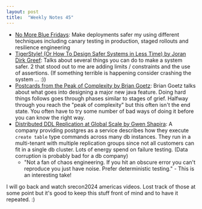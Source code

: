 ```yaml
---
layout: post
title:  "Weekly Notes 45"
---
```


* [No More Blue Fridays](https://www.brendangregg.com/blog/2024-07-22/no-more-blue-fridays.html): Make deployments safer my using different techniques including canary testing in production, staged rollouts and resilience engineering
* [TigerStyle! (Or How To Design Safer Systems in Less Time) by Joran Dirk Greef](https://www.youtube.com/watch?app=desktop&v=w3WYdYyjek4): Talks about several things you can do to make a system safer. 2 that stood out to me are adding limits / constraints and the use of assertions. (If something terrible is happening consider crashing the system ... :))
* [Postcards from the Peak of Complexity by Brian Goetz](https://www.youtube.com/watch?v=Yiye8lqh0Ig): Brian Goetz talks about what goes into designing a major new java feature. Doing hard things follows goes through phases similar to stages of grief. Halfway through you reach the "peak of complexity" but this often isn't the end state. You often have to try some number of bad ways of doing it before you can know the right way.
* [Distributed DDL Replication at Global Scale by Gwen Shapira](https://www.youtube.com/watch?v=Nnz4VesXyUA): A company providing postgres as a service describes how they execute ```create table``` type commands across many db instances. They run in a multi-tenant with multiple replication groups since not all customers can fit in a single db cluster. Lots of energy spend on failure testing. (Data corruption is probably bad for a db company)
  * "Not a fan of chaos engineering. If you hit an obscure error you can't reproduce you just have noise. Prefer deterministic testing." - This is an interesting take!

I will go back and watch srecon2024 americas videos. Lost track of those at some point but it's good to keep this stuff front of mind and to have it repeated. :)